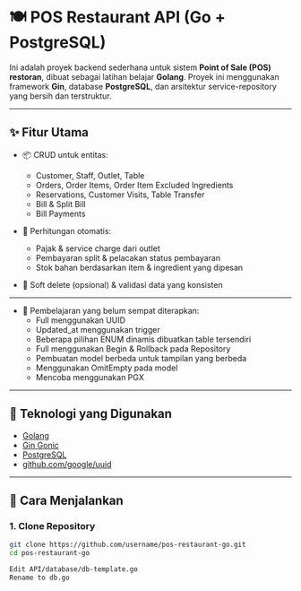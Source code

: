 # 🍽️ POS Restaurant API (Go + PostgreSQL)

Ini adalah proyek backend sederhana untuk sistem **Point of Sale (POS) restoran**, dibuat sebagai latihan belajar **Golang**. Proyek ini menggunakan framework **Gin**, database **PostgreSQL**, dan arsitektur service-repository yang bersih dan terstruktur.

---

## ✨ Fitur Utama

- 📦 CRUD untuk entitas:
  - Customer, Staff, Outlet, Table
  - Orders, Order Items, Order Item Excluded Ingredients
  - Reservations, Customer Visits, Table Transfer
  - Bill & Split Bill
  - Bill Payments

- 🧾 Perhitungan otomatis:
  - Pajak & service charge dari outlet
  - Pembayaran split & pelacakan status pembayaran
  - Stok bahan berdasarkan item & ingredient yang dipesan

- 🔄 Soft delete (opsional) & validasi data yang konsisten

---

- 🧹 Pembelajaran yang belum sempat diterapkan:
  - Full menggunakan UUID
  - Updated_at menggunakan trigger
  - Beberapa pilihan ENUM dinamis dibuatkan table tersendiri
  - Full menggunakan Begin & Rollback pada Repository
  - Pembuatan model berbeda untuk tampilan yang berbeda
  - Menggunakan OmitEmpty pada model
  - Mencoba menggunakan PGX

---

## 🧰 Teknologi yang Digunakan

- [Golang](https://golang.org/)
- [Gin Gonic](https://github.com/gin-gonic/gin)
- [PostgreSQL](https://www.postgresql.org/)
- [github.com/google/uuid](https://pkg.go.dev/github.com/google/uuid)

---

## 🚀 Cara Menjalankan

### 1. Clone Repository

```bash
git clone https://github.com/username/pos-restaurant-go.git
cd pos-restaurant-go

Edit API/database/db-template.go
Rename to db.go
